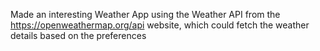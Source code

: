 Made an interesting Weather App using the Weather API from the https://openweathermap.org/api website, which could fetch the weather details based on the preferences
